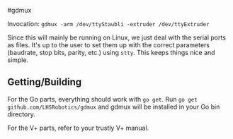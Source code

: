 #gdmux

Invocation: `gdmux -arm /dev/ttyStaubli -extruder /dev/ttyExtruder`

Since this will mainly be running on Linux, we just deal with the serial ports as files.
It's up to the user to set them up with the correct parameters (baudrate, stop bits, parity, etc.) using `stty`.
This keeps things nice and simple.

## Getting/Building

For the Go parts, everything should work with `go get`. Run `go get github.com/LHSRobotics/gdmux` and gdmux will be installed in your Go bin directory.

For the V+ parts, refer to your trustly V+ manual.
